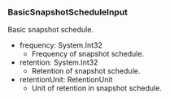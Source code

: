 ### BasicSnapshotScheduleInput
Basic snapshot schedule.

- frequency: System.Int32
  - Frequency of snapshot schedule.
- retention: System.Int32
  - Retention of snapshot schedule.
- retentionUnit: RetentionUnit
  - Unit of retention in snapshot schedule.
